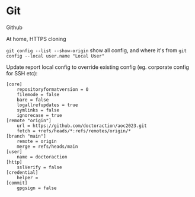 # Git

Github

At home, HTTPS cloning

`git config --list --show-origin` show all config, and where it's from
`git config --local user.name "Local User"`

Update report local config to override existing config (eg. corporate config for SSH etc):

```
[core]
	repositoryformatversion = 0
	filemode = false
	bare = false
	logallrefupdates = true
	symlinks = false
	ignorecase = true
[remote "origin"]
	url = https://github.com/doctoraction/aoc2023.git
	fetch = +refs/heads/*:refs/remotes/origin/*
[branch "main"]
	remote = origin
	merge = refs/heads/main
[user]
	name = doctoraction
[http]
	sslVerify = false
[credential]
	helper = 
[commit]
	gpgsign = false
```
